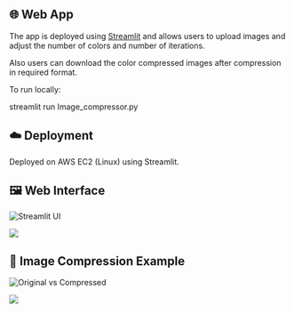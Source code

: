 ## 🌐 Web App

The app is deployed using [Streamlit](https://streamlit.io) and allows users to upload images and adjust the number of colors and number of iterations.

Also users can download the color compressed images after compression in required format.

To run locally:

streamlit run Image_compressor.py

## ☁️ Deployment

Deployed on AWS EC2 (Linux) using Streamlit.

## 🖼️ Web Interface

![Streamlit UI](Sample_images/UI.png)

![](Sample_images/UI_compress.png)

## 🎨 Image Compression Example

![Original vs Compressed](Sample_images/org.jpg)

![](Sample_images/compressed_image.jpg.jpg)
